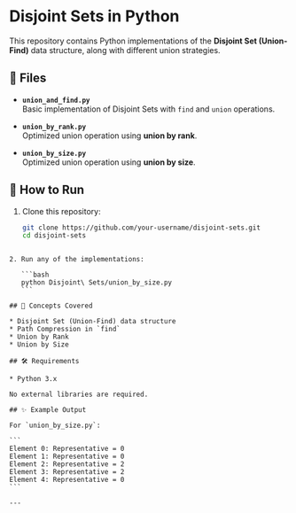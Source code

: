 # Disjoint Sets in Python

This repository contains Python implementations of the **Disjoint Set (Union-Find)** data structure, along with different union strategies.

## 📂 Files

- **`union_and_find.py`**  
  Basic implementation of Disjoint Sets with `find` and `union` operations.

- **`union_by_rank.py`**  
  Optimized union operation using **union by rank**.

- **`union_by_size.py`**  
  Optimized union operation using **union by size**.

## 🚀 How to Run

1. Clone this repository:
   ```bash
   git clone https://github.com/your-username/disjoint-sets.git
   cd disjoint-sets
````

2. Run any of the implementations:

   ```bash
   python Disjoint\ Sets/union_by_size.py
   ```

## 📖 Concepts Covered

* Disjoint Set (Union-Find) data structure
* Path Compression in `find`
* Union by Rank
* Union by Size

## 🛠️ Requirements

* Python 3.x

No external libraries are required.

## ✨ Example Output

For `union_by_size.py`:

```
Element 0: Representative = 0
Element 1: Representative = 0
Element 2: Representative = 2
Element 3: Representative = 2
Element 4: Representative = 0
```

---
